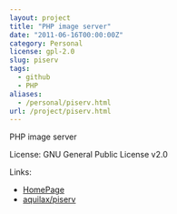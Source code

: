 ```yaml
---
layout: project
title: "PHP image server"
date: "2011-06-16T00:00:00Z"
category: Personal
license: gpl-2.0
slug: piserv
tags:
  - github
  - PHP
aliases:
  - /personal/piserv.html
url: /project/piserv.html
---
```


PHP image server

License: GNU General Public License v2.0

Links:

* [HomePage](http://dev.horemag.net)
* [aquilax/piserv](https://github.com/aquilax/piserv)
